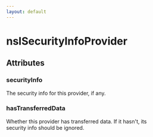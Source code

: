 ```yaml
---
layout: default
---
```


# nsISecurityInfoProvider #

## Attributes ##

### securityInfo ###
  
The security info for this provider, if any.  
  

### hasTransferredData ###
  
Whether this provider has transferred data.  If it hasn't, its  
security info should be ignored.  
  
